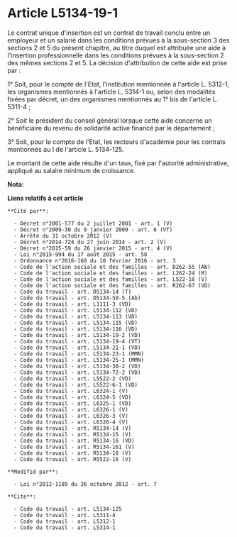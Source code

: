 # Article L5134-19-1

Le contrat unique d'insertion est un contrat de travail conclu entre un employeur et un salarié dans les conditions prévues à
la sous-section 3 des sections 2 et 5 du présent chapitre, au titre duquel est attribuée une aide à l'insertion
professionnelle dans les conditions prévues à la sous-section 2 des mêmes sections 2 et 5. La décision d'attribution de cette
aide est prise par : 

1° Soit, pour le compte de l'Etat, l'institution mentionnée à l'article L. 5312-1, les organismes mentionnés à l'article L.
5314-1 ou, selon des modalités fixées par décret, un des organismes mentionnés au 1° bis de l'article L. 5311-4 ; 

2° Soit le président du conseil général lorsque cette aide concerne un bénéficiaire du revenu de solidarité active financé
par le département ; 

3° Soit, pour le compte de l'Etat, les recteurs d'académie pour les contrats mentionnés au I de l'article L. 5134-125. 

Le montant de cette aide résulte d'un taux, fixé par l'autorité administrative, appliqué au salaire minimum de croissance.

**Nota:**



**Liens relatifs à cet article**

	**Cité par**:

	  - Décret n°2001-577 du 2 juillet 2001 - art. 1 (V)
	  - Décret n°2009-30 du 9 janvier 2009 - art. 6 (VT)
	  - Arrêté du 31 octobre 2012 (V)
	  - Décret n°2014-724 du 27 juin 2014 - art. 2 (V)
	  - Décret n°2015-59 du 26 janvier 2015 - art. 4 (V)
	  - Loi n°2015-994 du 17 août 2015 - art. 58
	  - Ordonnance n°2016-160 du 18 février 2016 - art. 3
	  - Code de l'action sociale et des familles - art. D262-55 (Ab)
	  - Code de l'action sociale et des familles - art. L262-24 (M)
	  - Code de l'action sociale et des familles - art. L522-18 (V)
	  - Code de l'action sociale et des familles - art. R262-67 (VD)
	  - Code du travail - art. D5134-14 (T)
	  - Code du travail - art. D5134-50-5 (Ab)
	  - Code du travail - art. L1111-3 (VD)
	  - Code du travail - art. L5134-112 (VD)
	  - Code du travail - art. L5134-113 (VD)
	  - Code du travail - art. L5134-115 (VD)
	  - Code du travail - art. L5134-116 (VD)
	  - Code du travail - art. L5134-19-2 (VD)
	  - Code du travail - art. L5134-19-4 (VT)
	  - Code du travail - art. L5134-21-1 (VD)
	  - Code du travail - art. L5134-23-1 (MMN)
	  - Code du travail - art. L5134-25-1 (MMN)
	  - Code du travail - art. L5134-30-2 (VD)
	  - Code du travail - art. L5134-72-2 (VD)
	  - Code du travail - art. L5522-2 (VD)
	  - Code du travail - art. L5522-6-1 (VD)
	  - Code du travail - art. L6324-1 (V)
	  - Code du travail - art. L6324-5 (VD)
	  - Code du travail - art. L6325-1 (VD)
	  - Code du travail - art. L6326-1 (V)
	  - Code du travail - art. L6326-3 (V)
	  - Code du travail - art. L6326-4 (V)
	  - Code du travail - art. R5134-14 (V)
	  - Code du travail - art. R5134-15 (V)
	  - Code du travail - art. R5134-16 (VD)
	  - Code du travail - art. R5134-161 (V)
	  - Code du travail - art. R5134-18 (V)
	  - Code du travail - art. R5522-16 (V)

	**Modifié par**:

	  - Loi n°2012-1189 du 26 octobre 2012 - art. 7

	**Cite**:

	  - Code du travail - art. L5134-125
	  - Code du travail - art. L5311-4
	  - Code du travail - art. L5312-1
	  - Code du travail - art. L5314-1
